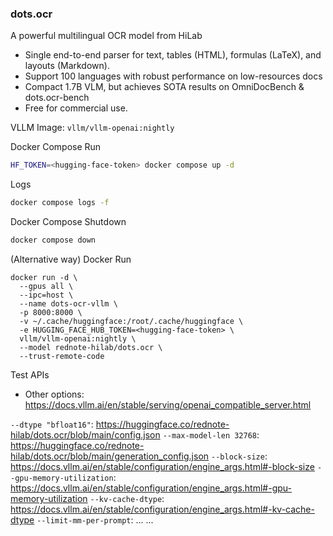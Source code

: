 ### dots.ocr

A powerful multilingual OCR model from HiLab

- Single end-to-end parser for text, tables (HTML), formulas (LaTeX), and layouts (Markdown).
- Support 100 languages with robust performance on low-resources docs
- Compact 1.7B VLM, but achieves SOTA results on OmniDocBench & dots.ocr-bench
- Free for commercial use.

VLLM Image: `vllm/vllm-openai:nightly`

Docker Compose Run

```bash
HF_TOKEN=<hugging-face-token> docker compose up -d
```

Logs

```bash
docker compose logs -f
```

Docker Compose Shutdown

```bash
docker compose down
```

(Alternative way) Docker Run

```
docker run -d \
  --gpus all \
  --ipc=host \
  --name dots-ocr-vllm \
  -p 8000:8000 \
  -v ~/.cache/huggingface:/root/.cache/huggingface \
  -e HUGGING_FACE_HUB_TOKEN=<hugging-face-token> \
  vllm/vllm-openai:nightly \
  --model rednote-hilab/dots.ocr \
  --trust-remote-code
```

Test APIs

- Other options: https://docs.vllm.ai/en/stable/serving/openai_compatible_server.html

`--dtype "bfloat16"`: https://huggingface.co/rednote-hilab/dots.ocr/blob/main/config.json
`--max-model-len 32768`: https://huggingface.co/rednote-hilab/dots.ocr/blob/main/generation_config.json
`--block-size`: https://docs.vllm.ai/en/stable/configuration/engine_args.html#-block-size
`--gpu-memory-utilization`: https://docs.vllm.ai/en/stable/configuration/engine_args.html#-gpu-memory-utilization
`--kv-cache-dtype`: https://docs.vllm.ai/en/stable/configuration/engine_args.html#-kv-cache-dtype
`--limit-mm-per-prompt`: ...
...
